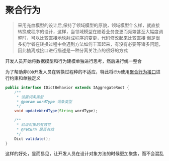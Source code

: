 # 聚合行为

> 采用充血模型的设计后,保持了领域模型的原貌，领域模型什么样，就直接转换成程序的设计，这样，当领域模型在随着业务变更而频繁甚至大幅度调整时，可以比较直接地映射成程序的变更，代码修改起来比较直接
  但是很多初学者在转换过程中会遇到方法如何丰富起来，有没有必要等诸多问题，因此抽离成接口进行描述是一种分离关注点的很好的方式

  开发人员开始将数据模型和行为建模单独进行思考，然后进行统一整合

  
为了帮助非`DDD`开发人员在转换过程种的不适应，特此将`行为`使用[聚合行为接口](domain/bx.md)进行约束和单独定义

```java
public interface IDictBehavior extends IAggregateRoot {
    /**
     * 设置词条类型
     * @param wordType 词条类型
     */
    void updateWordType(String wordType);

    /**
     * 验证对象的有效性
     * @return 是否有效
     */
    Dict validate();
}

```

这样的好处，显而易见，让开发人员在设计对象方法的时候更加聚焦，而不会混乱